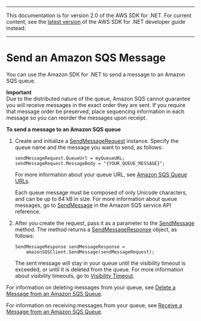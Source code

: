 --------

This documentation is for version 2\.0 of the AWS SDK for \.NET\. For current content, see the [latest version](https://docs.aws.amazon.com/sdk-for-net/latest/developer-guide) of the AWS SDK for \.NET developer guide instead\.

--------

# Send an Amazon SQS Message<a name="SendMessage"></a>

You can use the Amazon SDK for \.NET to send a message to an Amazon SQS queue\.

**Important**  
Due to the distributed nature of the queue, Amazon SQS cannot guarantee you will receive messages in the exact order they are sent\. If you require that message order be preserved, place sequencing information in each message so you can reorder the messages upon receipt\.

 **To send a message to an Amazon SQS queue** 

1. Create and initialize a [SendMessageRequest](https://docs.aws.amazon.com/sdkfornet/latest/apidocs/TSQSSendMessageRequestNET45.html) instance\. Specify the queue name and the message you want to send, as follows:

   ```
   sendMessageRequest.QueueUrl = myQueueURL; sendMessageRequest.MessageBody = "{YOUR_QUEUE_MESSAGE}";
   ```

   For more information about your queue URL, see [Amazon SQS Queue URLs](QueueURL.md#sqs-queue-url)\.

   Each queue message must be composed of only Unicode characters, and can be up to 64 kB in size\. For more information about queue messages, go to [SendMessage](https://docs.aws.amazon.com/AWSSimpleQueueService/latest/APIReference/API_SendMessage.html) in the Amazon SQS service API reference\.

1. After you create the request, pass it as a parameter to the [SendMessage](https://docs.aws.amazon.com/sdkfornet/latest/apidocs/TSQSSendMessageRequestNET45.html) method\. The method returns a [SendMessageResponse](https://docs.aws.amazon.com/sdkfornet/latest/apidocs/TSQSSendMessageResponseNET45.html) object, as follows:

   ```
   SendMessageResponse sendMessageResponse =
       amazonSQSClient.SendMessage(sendMessageRequest);
   ```

   The sent message will stay in your queue until the visibility timeout is exceeded, or until it is deleted from the queue\. For more information about visibility timeouts, go to [Visibility Timeout](https://docs.aws.amazon.com/AWSSimpleQueueService/latest/SQSDeveloperGuide/AboutVT.html)\.

For information on deleting messages from your queue, see [Delete a Message from an Amazon SQS Queue](DeleteMessage.md#delete-sqs-message)\.

For information on receiving messages from your queue, see [Receive a Message from an Amazon SQS Queue](ReceiveMessage.md#receive-sqs-message)\.